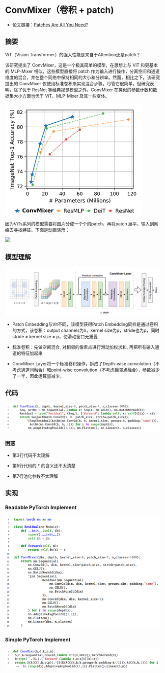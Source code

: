 # ConvMixer（卷积 + patch)

+ 论文链接：[Patches Are All You Need?](https://openreview.net/pdf?id=TVHS5Y4dNvM)

## 摘要

ViT（Vision Transformer）的强大性能是来自于Attention还是patch？

该研究提出了 ConvMixer，这是一个极其简单的模型，在思想上与 ViT 和更基本的 MLP-Mixer 相似，这些模型直接将 patch 作为输入进行操作，分离空间和通道维度的混合，并在整个网络中保持相同的大小和分辨率。然而，相比之下，该研究提出的 ConvMixer 仅使用标准卷积来实现混合步骤。尽管它很简单，但研究表明，除了优于 ResNet 等经典视觉模型之外，ConvMixer 在类似的参数计数和数据集大小方面也优于 ViT、MLP-Mixer 及其一些变体。

![](imgs/1.png)

因为ViTs系列的模型需要将图片分成一个个的patch，再将patch 展平，输入到网络去寻找特征。下面是动画演示：

![](imgs/1.gif)

## 模型理解

![](imgs/2.png)

+ Patch Embedding与Vit不同，该模型获得Patch Embedding同样是通过卷积的方式，该卷积：output channels为h，kernel size为p，stride也为p，同时stride = kernel size = p，使滑动窗口无重叠

+ 标准卷积：先做空间混合, 对相邻的像素点进行滑动加权求和, 再把所有输入通道的特征加起来

+ ConvMixer Layer将一个标准卷积操作，拆成了Depth-wise convolution（不考虑通道间融合）和point-wise convolution（不考虑相邻点融合），参数减少了一半，因此运算量减少。

## 代码

![](imgs/3.png)

### 困惑

+ 第3行代码不太理解

+ 第5行代码的 * 的含义还不太清楚

+ 第7行池化参数不太理解

## 实现

### Readable PyTorch Implement

![](imgs/4.png)

### Simple PyTorch Implement

![](imgs/5.png)
